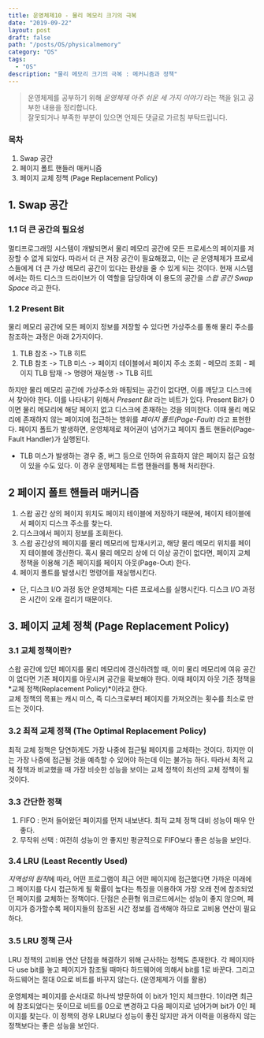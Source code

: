 ```yaml
---
title: 운영체제10 - 물리 메모리 크기의 극복
date: "2019-09-22"
layout: post
draft: false
path: "/posts/OS/physicalmemory"
category: "OS"
tags:
  - "OS"
description: "물리 메모리 크기의 극복 : 메커니즘과 정책"
---
```


> 운영체제를 공부하기 위해 *운영체제 아주 쉬운 세 가지 이야기* 라는 책을 읽고 공부한 내용을 정리합니다.  
> 잘못되거나 부족한 부분이 있으면 언제든 댓글로 가르침 부탁드립니다.


### 목차
1. Swap 공간
2. 페이지 폴트 핸들러 매커니즘
3. 페이지 교체 정책 (Page Replacement Policy)
  
## 1. Swap 공간
### 1.1 더 큰 공간의 필요성
멀티프로그래밍 시스템이 개발되면서 물리 메모리 공간에 모든 프로세스의 페이지를 저장할 수 없게 되었다. 따라서 더 큰 저장 공간이 필요해졌고, 이는 곧 운영체제가 프로세스들에게 더 큰 가상 메모리 공간이 있다는 환상을 줄 수 있게 되는 것이다. 현재 시스템에서는 하드 디스크 드라이브가 이 역할을 담당하며 이 용도의 공간을 *스왑 공간 Swap Space* 라고 한다.

### 1.2 Present Bit
물리 메모리 공간에 모든 페이지 정보를 저장할 수 있다면 가상주소를 통해 물리 주소를 참조하는 과정은 아래 2가지이다.
1) TLB 참조 -> TLB 히트
2) TLB 참조 -> TLB 미스 -> 페이지 테이블에서 페이지 주소 조회 - 메모리 조회 - 페이지 TLB 탑재 -> 명령어 재실행 -> TLB 히트
  
하지만 물리 메모리 공간에 가상주소와 매핑되는 공간이 없다면, 이를 깨닫고 디스크에서 찾아야 한다. 이를 나타내기 위해서 *Present Bit* 라는 비트가 있다. Present Bit가 0이면 물리 메모리에 해당 페이지 없고 디스크에 존재하는 것을 의미한다. 이때 물리 메모리에 존재하지 않는 페이지에 접근하는 행위를 *페이지 폴트(Page-Fault)* 라고 표현한다. 페이지 폴트가 발생하면, 운영체제로 제어권이 넘어가고 페이지 폴트 핸들러(Page-Fault Handler)가 실행된다.  
  
* TLB 미스가 발생하는 경우 중, 버그 등으로 인하여 유효하지 않은 페이지 접근 요청이 있을 수도 있다. 이 경우 운영체제는 트랩 핸들러를 통해 처리한다.

  
## 2 페이지 폴트 핸들러 매커니즘
1) 스왑 공간 상의 페이지 위치도 페이지 테이블에 저장하기 때문에, 페이지 테이블에서 페이지 디스크 주소를 찾는다.
2) 디스크에서 페이지 정보를 조회한다.
3) 스왑 공간상의 페이지를 물리 메모리에 탑재시키고, 해당 물리 메모리 위치를 페이지 테이블에 갱신한다. 혹시 물리 메모리 상에 더 이상 공간이 없다면, 페이지 교체 정책을 이용해 기존 페이지를 페이지 아웃(Page-Out) 한다.
4) 페이지 폴트를 발생시킨 명령어를 재실행시킨다.

* 단, 디스크 I/O 과정 동안 운영체제는 다른 프로세스를 실행시킨다. 디스크 I/O 과정은 시간이 오래 걸리기 때문이다. 


## 3. 페이지 교체 정책 (Page Replacement Policy)
### 3.1 교체 정책이란?
스왑 공간에 있던 페이지를 물리 메모리에 갱신하려할 때, 이미 물리 메모리에 여유 공간이 없다면 기존 페이지를 아웃시켜 공간을 확보해야 한다. 이때 페이지 아웃 기준 정책을 *교체 정책(Replacement Policy)*이라고 한다.  
교체 정책의 목표는 캐시 미스, 즉 디스크로부터 페이지를 가져오려는 횟수를 최소로 만드는 것이다.

### 3.2 최적 교체 정책 (The Optimal Replacement Policy)
최적 교체 정책은 당연하게도 가장 나중에 접근될 페이지를 교체하는 것이다. 하지만 이는 가장 나중에 접근될 것을 예측할 수 있어야 하는데 이는 불가능 하다. 따라서 최적 교체 정책과 비교했을 때 가장 비슷한 성능을 보이는 교체 정책이 최선의 교체 정책이 될 것이다.

### 3.3 간단한 정책
1. FIFO : 먼저 들어왔던 페이지를 먼저 내보낸다. 최적 교체 정책 대비 성능이 매우 안좋다.
2. 무작위 선택 : 여전히 성능이 안 좋지만 평균적으로 FIFO보다 좋은 성능을 보인다.

### 3.4 LRU (Least Recently Used)
*지역성의 원칙*에 따라, 어떤 프로그램이 최근 어떤 페이지에 접근했다면 가까운 미래에 그 페이지를 다시 접근하게 될 확률이 높다는 특징을 이용하여 가장 오래 전에 참조되었던 페이지를 교체하는 정책이다. 단점은 순환형 워크로드에서는 성능이 좋지 않으며, 페이지가 증가할수록 페이지들의 참조된 시간 정보를 검색해야 하므로 고비용 연산이 필요하다.

### 3.5 LRU 정책 근사
LRU 정책의 고비용 연산 단점을 해결하기 위해 근사하는 정책도 존재한다. 각 페이지마다 use bit를 놓고 페이지가 참조될 때마다 하드웨어에 의해서 bit를 1로 바꾼다. 그리고 하드웨어는 절대 0으로 비트를 바꾸지 않는다. (운영체제가 이를 활용)
  
운영체제는 페이지를 순서대로 하나씩 방문하여 이 bit가 1인지 체크한다. 1이라면 최근에 참조되었다는 뜻이므로 비트를 0으로 변경하고 다음 페이지로 넘어가며 bit가 0인 페이지를 찾는다. 이 정책의 경우 LRU보다 성능이 좋진 않지만 과거 이력을 이용하지 않는 정책보다는 좋은 성능을 보인다.

